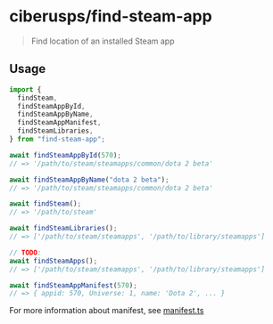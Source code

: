 # ciberusps/find-steam-app

> Find location of an installed Steam app

## Usage

```ts
import {
  findSteam,
  findSteamAppById,
  findSteamAppByName,
  findSteamAppManifest,
  findSteamLibraries,
} from "find-steam-app";

await findSteamAppById(570);
// => '/path/to/steam/steamapps/common/dota 2 beta'

await findSteamAppByName("dota 2 beta");
// => '/path/to/steam/steamapps/common/dota 2 beta'

await findSteam();
// => '/path/to/steam'

await findSteamLibraries();
// => ['/path/to/steam/steamapps', '/path/to/library/steamapps']

// TODO:
await findSteamApps();
// => ['/path/to/steam/steamapps', '/path/to/library/steamapps']

await findSteamAppManifest(570);
// => { appid: 570, Universe: 1, name: 'Dota 2', ... }
```

For more information about manifest, see [manifest.ts](src/manifest.ts)
